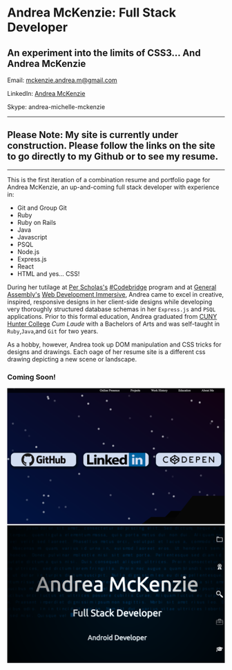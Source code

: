 # Andrea McKenzie: Full Stack Developer
## An experiment into the limits of CSS3... And Andrea McKenzie

  Email: [mckenzie.andrea.m@gmail.com](mailto:mckenzie.andrea.m@gmail.com) 

  LinkedIn: [Andrea McKenzie](https://www.linkedin.com/in/andrea-mckenzie/)

  Skype: andrea-michelle-mckenzie

------

## Please Note: My site is currently under construction. Please follow the links on the site to go directly to my Github or to see my resume. 

------

This is the first iteration of a combination resume and portfolio page for Andrea McKenzie, an up-and-coming full stack developer with experience in:
- Git and Group Git
- Ruby
- Ruby on Rails
- Java
- Javascript 
- PSQL
- Node.js
- Express.js
- React
- HTML 
and yes... CSS!

During her tutilage at [Per Scholas's](https://perscholas.org/) [#Codebridge](https://perscholas.org/apply/codebridge) program and at [General Assembly's](https://generalassemb.ly/) [Web Development Immersive](https://generalassemb.ly/education/web-development-immersive), Andrea came to excel in creative, inspired, responsive designs in her client-side designs while developing very thoroughly structured database schemas in her `Express.js` and `PSQL` applications. Prior to this formal education, Andrea graduated from [CUNY Hunter College](http://www.hunter.cuny.edu/main/) *Cum Laude* with a Bachelors of Arts and was self-taught in `Ruby`,`Java`,and `Git` for two years. 

As a hobby, however, Andrea took up DOM manipulation and CSS tricks for designs and drawings. Each oage of her resume site is a different css drawing depicting a new scene or landscape. 

### Coming Soon!
![Online Presence](online.png)
![Header](header.png)



